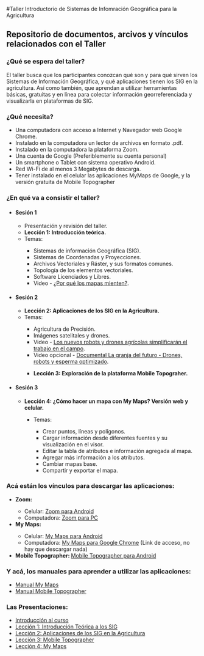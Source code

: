 #Taller Introductorio de Sistemas de Infomración Geográfica para la Agricultura
 
<h2>Repositorio de documentos, arcivos y vínculos relacionados con el Taller</h2>

<h3>¿Qué se espera del taller?</h3>

<p>El taller busca que los participantes conozcan qué son y para qué sirven los Sistemas de Información Geográfica, y qué aplicaciones tienen los SIG en la agricultura. Así como también, que aprendan a utilizar herramientas básicas, gratuitas y en línea para colectar información georreferenciada y visualizarla en plataformas de SIG.</p> 

<h3>¿Qué necesita?</h3>
 <ul>
<li>Una computadora con acceso a Internet y Navegador web Google Chrome.</li>
<li>Instalado en la computadora un lector de archivos en formato .pdf.</li>
<li>Instalado en la computadora la plataforma Zoom.</li>
<li>Una cuenta de Google (Preferiblemente su cuenta personal)</li>
<li>Un smartphone o Tablet con sistema operativo Android.</li>
<li>Red Wi-Fi de al menos 3 Megabytes de descarga.</li>
<li>Tener instalado en el celular las aplicaciones MyMaps de Google, y la versión gratuita de Mobile Topographer</li>
</ul>

<h3>¿En qué va a consistir el taller?</h3>
<ul>
 <li><h4>Sesión 1</h4></li>
 <ul>
  <li>Presentación y revisión del taller.</li>
  <li><b>Lección 1: Introducción teórica.</b></li>
  <li>Temas:</li>
  <ul>
    <li> Sistemas de información Geográfica (SIG).</li>
    <li>Sistemas de Coordenadas y Proyecciones.</li>
    <li>Archivos Vectoriales y Ráster, y sus formatos comunes.</li>
    <li>Topología de los elementos vectoriales.</li>
    <li>Software Licenciados y Libres.</li>
    <li>Video  - <a href="https://www.youtube.com/watch?v=u1eqEvVzagk&t=274s">¿Por qué los mapas mienten?</a>.</li>
   </ul>
  </ul>  
 
 <li><h4>Sesión 2</h4></li>
 <ul>
  <li><b>Lección 2: Aplicaciones de los SIG en la Agricultura.</b></li>
  <li>Temas:</li>
  <ul>
   <li>Agricultura de Precisión.
   <li>Imágenes satelitales y drones.
   <li>Video - <a href="https://www.youtube.com/watch?v=bEgnfDlBi_Y&t=55s">Los nuevos robots y drones agrícolas simplificarán el trabajo en el campo</a>.</li>  
   <li>Video opcional - <a href="https://www.youtube.com/watch?v=YX28N-mZZo8&t=147s">Documental La granja del futuro - Drones, robots y esperma optimizado</a>.</li>
   </ul>
  <ul>
  <li><b>Lección 3: Exploración de la plataforma Mobile Topograher.</b></li>
  </ul>
 </ul>
 
  
<li><h4>Sesión 3</h4></li>
<ul>
 <li><b>Lección 4: ¿Cómo hacer un mapa con My Maps? Versión web y celular.</b></li>
 <ul>
  <li>Temas:</li>
  <ul>
   <li>Crear puntos, líneas y polígonos.</li>
   <li>Cargar información desde diferentes fuentes y su visualización en el visor.</li>
   <li>Editar la tabla de atributos e información agregada al mapa.</li>
   <li>Agregar más información a los atributos.</li>
   <li>Cambiar mapas base.</li>
   <li>Compartir y exportar el mapa.</li>
   </ul>
 </ul>
</ul>
</ul>

<h3>Acá están los vínculos para descargar las aplicaciones:</h3>
 <ul>
 <li><b>Zoom:</b></li>
 <ul>
  <li>Celular: <a href="https://play.google.com/store/apps/details?id=us.zoom.videomeetings&hl=en">Zoom para Android</a></li>
  <li>Computadora: <a href="https://zoom.us/signup">Zoom para PC</a></li>
  </ul>
 <li><b>My Maps:</b></li>
 <ul>
  <li>Celular: <a href="https://play.google.com/store/apps/details?id=com.google.android.apps.m4b&hl=en">My Maps para Android</a></li>
  <li>Computadora: <a href="http://mymaps.google.com/" >My Maps para Google Chrome</a> (Link de acceso, no hay que descargar nada)</li>
  </ul>
 <li><b>Mobile Topographer: </b><a href="https://play.google.com/store/apps/details?id=gr.stasta.mobiletopographer&hl=en">Mobile Topographer para Android</a></li>
 </ul>
 
 <h3>Y acá, los manuales para aprender a utilizar las aplicaciones:</h3>
  <ul>
      <li><a href="Manual_MyMaps.pdf" type="application/pdf">Manual My Maps<a/>
      <li><a href="Manual Mobile Topographer.pdf" type="application/pdf">Manual Mobile Topographer<a/>
</ul>
 
 <h3>Las Presentaciones:</h3>
 <ul> 
 <li><a href="IntroalTaller.pdf" type="application/pdf">Introducción al curso<a/>
 <li><a href="IntroduccionSIG.pdf" type="application/pdf">Lección 1: Introducción Teórica a los SIG<a/>
 <li><a href="AppSIGAgricultura.pdf" type="application/pdf">Lección 2: Aplicaciones de los SIG en la Agricultura<a/>
 <li><a href=".pdf" type="application/pdf">Lección 3: Mobile Topographer<a/>
 <li><a href="MyMaps.pdf" type="application/pdf">Lección 4: My Maps<a/>
</ul>

 
  
 

 
